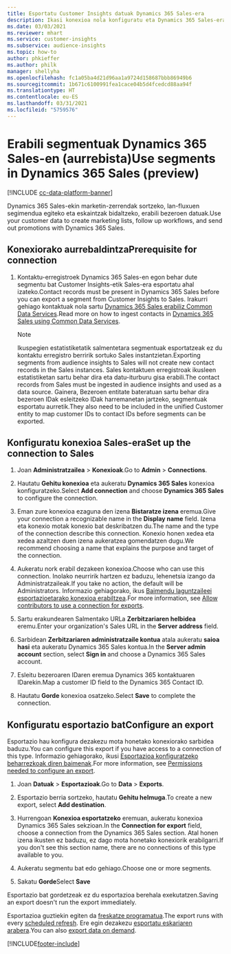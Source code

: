 ```yaml
---
title: Esportatu Customer Insights datuak Dynamics 365 Sales-era
description: Ikasi konexioa nola konfiguratu eta Dynamics 365 Sales-era esportatu.
ms.date: 03/03/2021
ms.reviewer: mhart
ms.service: customer-insights
ms.subservice: audience-insights
ms.topic: how-to
author: phkieffer
ms.author: philk
manager: shellyha
ms.openlocfilehash: fc1a05ba4d21d96aa1a9724d158687bbb86949b6
ms.sourcegitcommit: 1b671c6100991fea1cace04b5d4fcedcd88aa94f
ms.translationtype: HT
ms.contentlocale: eu-ES
ms.lasthandoff: 03/31/2021
ms.locfileid: "5759576"
---
```

# <a name="use-segments-in-dynamics-365-sales-preview"></a><span data-ttu-id="3ab0a-103">Erabili segmentuak Dynamics 365 Sales-en (aurrebista)</span><span class="sxs-lookup"><span data-stu-id="3ab0a-103">Use segments in Dynamics 365 Sales (preview)</span></span>

[!INCLUDE [cc-data-platform-banner](../includes/cc-data-platform-banner.md)]

<span data-ttu-id="3ab0a-104">Dynamics 365 Sales-ekin marketin-zerrendak sortzeko, lan-fluxuen segimendua egiteko eta eskaintzak bidaltzeko, erabili bezeroen datuak.</span><span class="sxs-lookup"><span data-stu-id="3ab0a-104">Use your customer data to create marketing lists, follow up workflows, and send out promotions with Dynamics 365 Sales.</span></span>

## <a name="prerequisite-for-connection"></a><span data-ttu-id="3ab0a-105">Konexiorako aurrebaldintza</span><span class="sxs-lookup"><span data-stu-id="3ab0a-105">Prerequisite for connection</span></span>

1. <span data-ttu-id="3ab0a-106">Kontaktu-erregistroek Dynamics 365 Sales-en egon behar dute segmentu bat Customer Insights-etik Sales-era esportatu ahal izateko.</span><span class="sxs-lookup"><span data-stu-id="3ab0a-106">Contact records must be present in Dynamics 365 Sales before you can export a segment from Customer Insights to Sales.</span></span> <span data-ttu-id="3ab0a-107">Irakurri gehiago kontaktuak nola sartu [Dynamics 365 Sales erabiliz Common Data Services](connect-power-query.md).</span><span class="sxs-lookup"><span data-stu-id="3ab0a-107">Read more on how to ingest contacts in [Dynamics 365 Sales using Common Data Services](connect-power-query.md).</span></span>

   > [!NOTE]
   > <span data-ttu-id="3ab0a-108">Ikuspegien estatistiketatik salmentetara segmentuak esportatzeak ez du kontaktu erregistro berririk sortuko Sales instantzietan.</span><span class="sxs-lookup"><span data-stu-id="3ab0a-108">Exporting segments from audience insights to Sales will not create new contact records in the Sales instances.</span></span> <span data-ttu-id="3ab0a-109">Sales kontaktuen erregistroak ikusleen estatistiketan sartu behar dira eta datu-iturburu gisa erabili.</span><span class="sxs-lookup"><span data-stu-id="3ab0a-109">The contact records from Sales must be ingested in audience insights and used as a data source.</span></span> <span data-ttu-id="3ab0a-110">Gainera, Bezeroen entitate bateratuan sartu behar dira bezeroen IDak esleitzeko IDak harremanetan jartzeko, segmentuak esportatu aurretik.</span><span class="sxs-lookup"><span data-stu-id="3ab0a-110">They also need to be included in the unified Customer entity to map customer IDs to contact IDs before segments can be exported.</span></span>

## <a name="set-up-the-connection-to-sales"></a><span data-ttu-id="3ab0a-111">Konfiguratu konexioa Sales-era</span><span class="sxs-lookup"><span data-stu-id="3ab0a-111">Set up the connection to Sales</span></span>

1. <span data-ttu-id="3ab0a-112">Joan **Administratzailea** > **Konexioak**.</span><span class="sxs-lookup"><span data-stu-id="3ab0a-112">Go to **Admin** > **Connections**.</span></span>

1. <span data-ttu-id="3ab0a-113">Hautatu **Gehitu konexioa** eta aukeratu **Dynamics 365 Sales** konexioa konfiguratzeko.</span><span class="sxs-lookup"><span data-stu-id="3ab0a-113">Select **Add connection** and choose **Dynamics 365 Sales** to configure the connection.</span></span>

1. <span data-ttu-id="3ab0a-114">Eman zure konexioa ezaguna den izena **Bistaratze izena** eremua.</span><span class="sxs-lookup"><span data-stu-id="3ab0a-114">Give your connection a recognizable name in the **Display name** field.</span></span> <span data-ttu-id="3ab0a-115">Izena eta konexio motak konexio bat deskribatzen du.</span><span class="sxs-lookup"><span data-stu-id="3ab0a-115">The name and the type of the connection describe this connection.</span></span> <span data-ttu-id="3ab0a-116">Konexio honen xedea eta xedea azaltzen duen izena aukeratzea gomendatzen dugu.</span><span class="sxs-lookup"><span data-stu-id="3ab0a-116">We recommend choosing a name that explains the purpose and target of the connection.</span></span>

1. <span data-ttu-id="3ab0a-117">Aukeratu nork erabil dezakeen konexioa.</span><span class="sxs-lookup"><span data-stu-id="3ab0a-117">Choose who can use this connection.</span></span> <span data-ttu-id="3ab0a-118">Inolako neurririk hartzen ez baduzu, lehenetsia izango da Administratzaileak.</span><span class="sxs-lookup"><span data-stu-id="3ab0a-118">If you take no action, the default will be Administrators.</span></span> <span data-ttu-id="3ab0a-119">Informazio gehiagorako, ikus [Baimendu laguntzaileei esportazioetarako konexioa erabiltzea](connections.md#allow-contributors-to-use-a-connection-for-exports).</span><span class="sxs-lookup"><span data-stu-id="3ab0a-119">For more information, see [Allow contributors to use a connection for exports](connections.md#allow-contributors-to-use-a-connection-for-exports).</span></span>

1. <span data-ttu-id="3ab0a-120">Sartu erakundearen Salmentako URLa **Zerbitzariaren helbidea** eremu.</span><span class="sxs-lookup"><span data-stu-id="3ab0a-120">Enter your organization's Sales URL in the **Server address** field.</span></span>

1. <span data-ttu-id="3ab0a-121">Sarbidean **Zerbitzariaren administratzaile kontua** atala aukeratu **saioa hasi** eta aukeratu Dynamics 365 Sales kontua.</span><span class="sxs-lookup"><span data-stu-id="3ab0a-121">In the **Server admin account** section, select **Sign in** and choose a Dynamics 365 Sales account.</span></span>

1. <span data-ttu-id="3ab0a-122">Esleitu bezeroaren IDaren eremua Dynamics 365 kontaktuaren IDarekin.</span><span class="sxs-lookup"><span data-stu-id="3ab0a-122">Map a customer ID field to the Dynamics 365 Contact ID.</span></span>

1. <span data-ttu-id="3ab0a-123">Hautatu **Gorde** konexioa osatzeko.</span><span class="sxs-lookup"><span data-stu-id="3ab0a-123">Select **Save** to complete the connection.</span></span> 

## <a name="configure-an-export"></a><span data-ttu-id="3ab0a-124">Konfiguratu esportazio bat</span><span class="sxs-lookup"><span data-stu-id="3ab0a-124">Configure an export</span></span>

<span data-ttu-id="3ab0a-125">Esportazio hau konfigura dezakezu mota honetako konexiorako sarbidea baduzu.</span><span class="sxs-lookup"><span data-stu-id="3ab0a-125">You can configure this export if you have access to a connection of this type.</span></span> <span data-ttu-id="3ab0a-126">Informazio gehiagorako, ikusi [Esportazioa konfiguratzeko beharrezkoak diren baimenak](export-destinations.md#set-up-a-new-export).</span><span class="sxs-lookup"><span data-stu-id="3ab0a-126">For more information, see [Permissions needed to configure an export](export-destinations.md#set-up-a-new-export).</span></span>

1. <span data-ttu-id="3ab0a-127">Joan **Datuak** > **Esportazioak**.</span><span class="sxs-lookup"><span data-stu-id="3ab0a-127">Go to **Data** > **Exports**.</span></span>

1. <span data-ttu-id="3ab0a-128">Esportazio berria sortzeko, hautatu **Gehitu helmuga**.</span><span class="sxs-lookup"><span data-stu-id="3ab0a-128">To create a new export, select **Add destination**.</span></span>

1. <span data-ttu-id="3ab0a-129">Hurrengoan **Konexioa esportatzeko** eremuan, aukeratu konexioa Dynamics 365 Sales sekzioan.</span><span class="sxs-lookup"><span data-stu-id="3ab0a-129">In the **Connection for export** field, choose a connection from the Dynamics 365 Sales section.</span></span> <span data-ttu-id="3ab0a-130">Atal honen izena ikusten ez baduzu, ez dago mota honetako konexiorik erabilgarri.</span><span class="sxs-lookup"><span data-stu-id="3ab0a-130">If you don't see this section name, there are no connections of this type available to you.</span></span>

1. <span data-ttu-id="3ab0a-131">Aukeratu segmentu bat edo gehiago.</span><span class="sxs-lookup"><span data-stu-id="3ab0a-131">Choose one or more segments.</span></span>

1. <span data-ttu-id="3ab0a-132">Sakatu **Gorde**</span><span class="sxs-lookup"><span data-stu-id="3ab0a-132">Select **Save**</span></span>

<span data-ttu-id="3ab0a-133">Esportazio bat gordetzeak ez du esportazioa berehala exekutatzen.</span><span class="sxs-lookup"><span data-stu-id="3ab0a-133">Saving an export doesn't run the export immediately.</span></span>

<span data-ttu-id="3ab0a-134">Esportazioa guztiekin egiten da [freskatze programatua](system.md#schedule-tab).</span><span class="sxs-lookup"><span data-stu-id="3ab0a-134">The export runs with every [scheduled refresh](system.md#schedule-tab).</span></span> <span data-ttu-id="3ab0a-135">Ere egin dezakezu [esportatu eskariaren arabera](export-destinations.md#run-exports-on-demand).</span><span class="sxs-lookup"><span data-stu-id="3ab0a-135">You can also [export data on demand](export-destinations.md#run-exports-on-demand).</span></span> 

[!INCLUDE[footer-include](../includes/footer-banner.md)]
